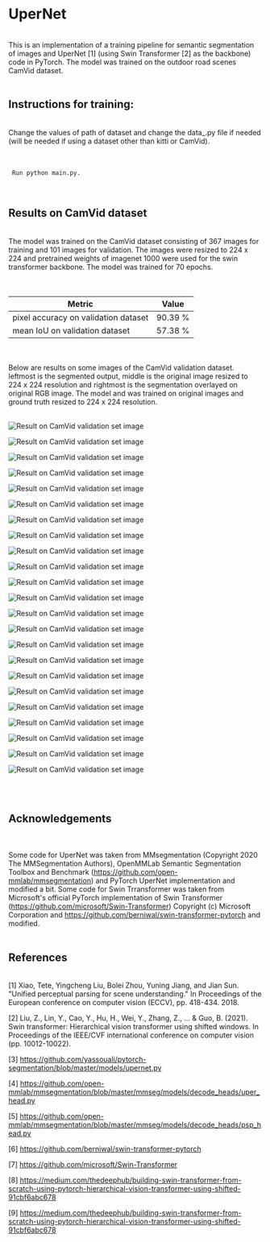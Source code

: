 # UperNet

<br/>
This is an implementation of a training pipeline for semantic segmentation of images and UperNet [1] (using Swin Transformer [2] as the backbone) code in PyTorch. The model was trained on the outdoor road scenes CamVid dataset.
<br/><br/>

## Instructions for training:

<br/>
Change the values of path of dataset and change the data_.py file if needed (will be needed if using a dataset other than kitti or CamVid).
<br/><br/><br/>


```
 Run python main.py.
```

<br/>

## Results on CamVid dataset 

<br/>
The model was trained on the CamVid dataset consisting of 367 images for training and 101 images for validation. The images were resized to 224 x 224 and pretrained weights of imagenet 1000 were used for the swin transformer backbone. The model was trained for 70 epochs.
<br/><br/></br>


| Metric  | Value |
| --- | --- |
| pixel accuracy on validation dataset| 90.39 % |
| mean IoU on validation dataset | 57.38 % |
<br/>


<br/>
Below are results on some images of the CamVid validation dataset. leftmost is the segmented output, middle is the original image resized to 224 x 224 resolution and rightmost is the segmentation overlayed on original RGB image. The model and was trained on original images and ground truth resized to 224 x 224 resolution. 
<br/><br/>

![Result on CamVid validation set image](https://github.com/prasadkush/UperNet/blob/main/CamVid%20results/10.jpg)

![Result on CamVid validation set image](https://github.com/prasadkush/UperNet/blob/main/CamVid%20results/101.jpg)

![Result on CamVid validation set image](https://github.com/prasadkush/UperNet/blob/main/CamVid%20results/108.jpg)

![Result on CamVid validation set image](https://github.com/prasadkush/UperNet/blob/main/CamVid%20results/111.jpg)

![Result on CamVid validation set image](https://github.com/prasadkush/UperNet/blob/main/CamVid%20results/124.jpg)

![Result on CamVid validation set image](https://github.com/prasadkush/UperNet/blob/main/CamVid%20results/133.jpg)

![Result on CamVid validation set image](https://github.com/prasadkush/UperNet/blob/main/CamVid%20results/136.jpg)

![Result on CamVid validation set image](https://github.com/prasadkush/UperNet/blob/main/CamVid%20results/42.jpg)

![Result on CamVid validation set image](https://github.com/prasadkush/UperNet/blob/main/CamVid%20results/46.jpg)

![Result on CamVid validation set image](https://github.com/prasadkush/UperNet/blob/main/CamVid%20results/47.jpg)

![Result on CamVid validation set image](https://github.com/prasadkush/UperNet/blob/main/CamVid%20results/49.jpg)

![Result on CamVid validation set image](https://github.com/prasadkush/UperNet/blob/main/CamVid%20results/52.jpg)

![Result on CamVid validation set image](https://github.com/prasadkush/UperNet/blob/main/CamVid%20results/55.jpg)

![Result on CamVid validation set image](https://github.com/prasadkush/UperNet/blob/main/CamVid%20results/56.jpg)

![Result on CamVid validation set image](https://github.com/prasadkush/UperNet/blob/main/CamVid%20results/58.jpg)

![Result on CamVid validation set image](https://github.com/prasadkush/UperNet/blob/main/CamVid%20results/6.jpg)

![Result on CamVid validation set image](https://github.com/prasadkush/UperNet/blob/main/CamVid%20results/65.jpg)

![Result on CamVid validation set image](https://github.com/prasadkush/UperNet/blob/main/CamVid%20results/67.jpg)

![Result on CamVid validation set image](https://github.com/prasadkush/UperNet/blob/main/CamVid%20results/68.jpg)

![Result on CamVid validation set image](https://github.com/prasadkush/UperNet/blob/main/CamVid%20results/70.jpg)

![Result on CamVid validation set image](https://github.com/prasadkush/UperNet/blob/main/CamVid%20results/78.jpg)

![Result on CamVid validation set image](https://github.com/prasadkush/UperNet/blob/main/CamVid%20results/85.jpg)

![Result on CamVid validation set image](https://github.com/prasadkush/UperNet/blob/main/CamVid%20results/96.jpg)

<br/><br/>
## Acknowledgements

<br/><br/>
Some code for UperNet was taken from MMsegmentation (Copyright 2020 The MMSegmentation Authors), OpenMMLab Semantic Segmentation Toolbox and Benchmark (https://github.com/open-mmlab/mmsegmentation) and PyTorch UperNet implementation and modified a bit. Some code for Swin Trransformer was taken from Microsoft's official PyTorch implementation of Swin Transformer (https://github.com/microsoft/Swin-Transformer) Copyright (c) Microsoft Corporation and https://github.com/berniwal/swin-transformer-pytorch and modified.
<br/><br/>

## References

<br/>
[1] Xiao, Tete, Yingcheng Liu, Bolei Zhou, Yuning Jiang, and Jian Sun. "Unified perceptual parsing for scene understanding." In Proceedings of the European conference on computer vision (ECCV), pp. 418-434. 2018.


[2] Liu, Z., Lin, Y., Cao, Y., Hu, H., Wei, Y., Zhang, Z., ... & Guo, B. (2021). Swin transformer: Hierarchical vision transformer using shifted windows. In Proceedings of the IEEE/CVF international conference on computer vision (pp. 10012-10022).

[3] https://github.com/yassouali/pytorch-segmentation/blob/master/models/upernet.py

[4] https://github.com/open-mmlab/mmsegmentation/blob/master/mmseg/models/decode_heads/uper_head.py

[5] https://github.com/open-mmlab/mmsegmentation/blob/master/mmseg/models/decode_heads/psp_head.py

[6] https://github.com/berniwal/swin-transformer-pytorch

[7] https://github.com/microsoft/Swin-Transformer

[8] https://medium.com/thedeephub/building-swin-transformer-from-scratch-using-pytorch-hierarchical-vision-transformer-using-shifted-91cbf6abc678

[9] https://medium.com/thedeephub/building-swin-transformer-from-scratch-using-pytorch-hierarchical-vision-transformer-using-shifted-91cbf6abc678





